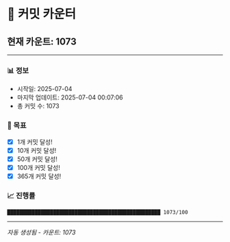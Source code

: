 # 🔢 커밋 카운터

## 현재 카운트: 1073

---

### 📊 정보
- 시작일: 2025-07-04
- 마지막 업데이트: 2025-07-04 00:07:06
- 총 커밋 수: 1073

### 🎯 목표
- [x] 1개 커밋 달성!
- [x] 10개 커밋 달성!
- [x] 50개 커밋 달성!
- [x] 100개 커밋 달성!
- [x] 365개 커밋 달성!

### 📈 진행률
```
██████████████████████████████████████████████████ 1073/100
```

---
*자동 생성됨 - 카운트: 1073*
